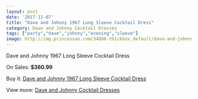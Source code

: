 ```yaml
---
layout: post
date: '2017-11-07'
title: "Dave and Johnny 1967 Long Sleeve Cocktail Dress"
category: Dave and Johnny Cocktail Dresses
tags: ["party","dave","johnny","evening","sleeve"]
image: http://img.princessan.com/34886-thickbox_default/dave-and-johnny-1967-long-sleeve-cocktail-dress.jpg
---
```

Dave and Johnny 1967 Long Sleeve Cocktail Dress

On Sales: **$360.99**
<a href="https://www.princessan.com/en/16359-dave-and-johnny-1967-long-sleeve-cocktail-dress.html"><amp-img layout="responsive" width="600" height="600" src="//img.princessan.com/34886-thickbox_default/dave-and-johnny-1967-long-sleeve-cocktail-dress.jpg" alt="Dave and Johnny 1967 Long Sleeve Cocktail Dress 0" /></a>
<a href="https://www.princessan.com/en/16359-dave-and-johnny-1967-long-sleeve-cocktail-dress.html"><amp-img layout="responsive" width="600" height="600" src="//img.princessan.com/34887-thickbox_default/dave-and-johnny-1967-long-sleeve-cocktail-dress.jpg" alt="Dave and Johnny 1967 Long Sleeve Cocktail Dress 1" /></a>

Buy it: [Dave and Johnny 1967 Long Sleeve Cocktail Dress](https://www.princessan.com/en/16359-dave-and-johnny-1967-long-sleeve-cocktail-dress.html "Dave and Johnny 1967 Long Sleeve Cocktail Dress")

View more: [Dave and Johnny Cocktail Dresses](https://www.princessan.com/en/135- "Dave and Johnny Cocktail Dresses")